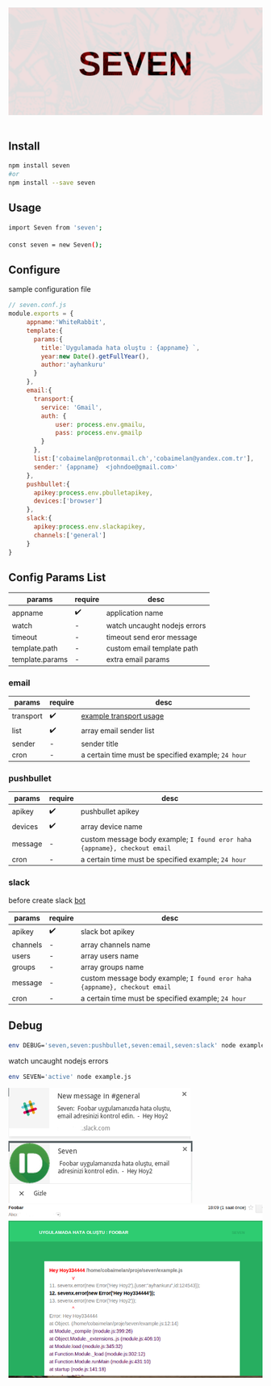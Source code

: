 <div align="center">
  <a href="https://www.youtube.com/watch?v=Ki9h7CWipbo"><img src="./logo.png"></a>
</div>
<br>


## Install

```sh
npm install seven
#or
npm install --save seven
```

## Usage

```sh
import Seven from 'seven';

const seven = new Seven();
```
## Configure
sample configuration file
```js
// seven.conf.js
module.exports = {
     appname:'WhiteRabbit',
     template:{
       params:{
         title:`Uygulamada hata oluştu : {appname} `,
         year:new Date().getFullYear(),
         author:'ayhankuru'
       }
     },
     email:{
       transport:{
         service: 'Gmail',
         auth: {
             user: process.env.gmailu,
             pass: process.env.gmailp
         }
       },
       list:['cobaimelan@protonmail.ch','cobaimelan@yandex.com.tr'],
       sender:' {appname}  <johndoe@gmail.com>'
     },
     pushbullet:{
       apikey:process.env.pbulletapikey,
       devices:['browser']
     },
     slack:{
       apikey:process.env.slackapikey,
       channels:['general']
     }
}

```

## Config Params List
| params | require | desc |
| ------- | -------|------|
| appname |  ✔️ | application name|
| watch |  - | watch uncaught nodejs errors|
| timeout |  - | timeout send eror message|
| template.path |  - | custom email template path|
| template.params |  - | extra email params|

### email
| params | require | desc |
| ------- | -------|------|
| transport |  ✔️ | [example transport usage](https://github.com/andris9/nodemailer-smtp-transport#usage)|
| list |  ✔️ | array email sender list|
| sender |  - | sender title |
| cron |  - | a certain time must be specified example; `24 hour` |

### pushbullet
| params | require | desc |
| ------- | -------|------|
| apikey |  ✔️ | pushbullet apikey|
| devices |  ✔️ | array device name|
| message |  - | custom message body example; `I found eror haha {appname}, checkout email `|
| cron |  - | a certain time must be specified example; `24 hour` |

### slack
before create slack [bot](https://my.slack.com/services/new/bot)

| params | require | desc |
| ------- | -------|------|
| apikey |  ✔️ | slack bot apikey|
| channels |  - | array channels name|
| users |  - | array users name|
| groups |  - | array groups name|
| message |  - | custom message body example; `I found eror haha {appname}, checkout email `|
| cron |  - | a certain time must be specified example; `24 hour` |


## Debug
```sh
env DEBUG='seven,seven:pushbullet,seven:email,seven:slack' node example.js
```
watch uncaught nodejs errors

```sh
env SEVEN='active' node example.js
```

![Slack notification](./slack.png)
![Pushbullet notification](./pushbullet.png)
![Email Example](./mail.png)
